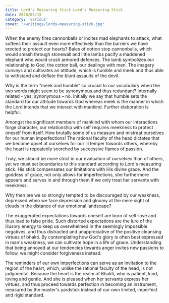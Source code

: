 ```yaml
---
title: Lord's Measuring Stick Lord's Measuring Stick
date: 2020/05/15
category: 'various'
cover: "/writings/lords-measuring-stick.jpg"
---
```


When the enemy fires cannonballs or incites mad elephants to attack, what softens their assault even more effectively than the barriers we have erected to protect our hearts? Bales of cotton stop cannonballs, which would smash through stonewall and little lambs pacify a maddened elephant who would crush armored defenses. The lamb symbolizes our relationship to God, the cotton ball, our dealings with men. The imagery conveys and cultivates an attitude, which is humble and meek and thus able to withstand and deflate the blunt assaults of the devil.

Why is the term “meek and humble” so crucial to our vocabulary when the two words might seem to be synonymous and thus redundant? Internally related - yes; synonymous – no. Initially we say that humble sets the standard for our attitude towards God whereas meek is the manner in which the Lord intends that we interact with mankind. Further elaboration is helpful.

Amongst the significant members of mankind with whom our interactions forge character, our relationship with self requires meekness to protect oneself from itself. How brutally some of us measure and mistreat ourselves for our human imperfections! The rational faculty of the head dictates that we become upset at ourselves for our ill temper towards others, whereby the heart is repeatedly scorched by successive flames of passion.

Truly, we should be more strict in our evaluation of ourselves than of others, yet we must set boundaries to this standard according to Lord's measuring stick. His stick compensates our limitations with His divine grace. And the goddess of grace, not only allows for imperfections, she furthermore appears and serves in and through them if we only treat her servants with meekness.

Why then are we so strongly tempted to be discouraged by our weakness, depressed when we face depression and gloomy at the mere sight of clouds in the distance of our emotional landscape?

The exaggerated expectations towards oneself are born of self-love and thus lead to false pride. Such distorted expectations are the lure of the illusory energy to keep us overwhelmed in the seemingly impossible negatives, and thus distracted and unappreciative of the positive cleansing virtues of bhakti. By contemplating how God's glory is often best expressed in man's weakness, we can cultivate hope in a life of grace. Understanding that being annoyed at our tendencies towards anger invites new passions to follow, we might consider forgiveness instead.

The reminders of our own imperfections can serve as an invitation to the region of the heart, which, unlike the rational faculty of the head, is not judgmental. Because the heart is the realm of Bhakti, who is patient, kind, loving and gentle. And she is pleased when her servants express her virtues, and thus proceed towards perfection in becoming an instrument, measured by the master's yardstick instead of our own limited, imperfect and rigid standard.
